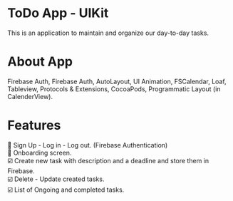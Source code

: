 # ToDo App - UIKit

This is an application to maintain and organize our day-to-day tasks.


# About App
Firebase Auth, Firebase Auth, AutoLayout, UI Animation, FSCalendar, Loaf, Tableview, Protocols & Extensions, CocoaPods, Programmatic Layout (in CalenderView).

# Features
🔳 Sign Up - Log in - Log out. (Firebase Authentication) <br>
🔳 Onboarding screen.<br>
☑️ Create new task with description and a deadline and store them in Firebase. <br>
☑️ Delete - Update created tasks. <br>
☑️ List of Ongoing and completed tasks.  <br>






